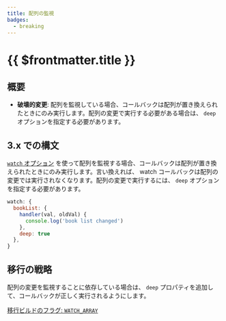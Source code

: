 ```yaml
---
title: 配列の監視
badges:
  - breaking
---
```


# {{ $frontmatter.title }} <MigrationBadges :badges="$frontmatter.badges" />

## 概要

- **破壊的変更**: 配列を監視している場合、コールバックは配列が置き換えられたときにのみ実行します。配列の変更で実行する必要がある場合は、 `deep` オプションを指定する必要があります。

## 3.x での構文

[`watch` オプション](/api/options-data.html#watch) を使って配列を監視する場合、コールバックは配列が置き換えられたときにのみ実行します。言い換えれば、 watch コールバックは配列の変更では実行されなくなります。配列の変更で実行するには、 `deep` オプションを指定する必要があります。

```js
watch: {
  bookList: {
    handler(val, oldVal) {
      console.log('book list changed')
    },
    deep: true
  },
}
```

## 移行の戦略

配列の変更を監視することに依存している場合は、 `deep` プロパティを追加して、コールバックが正しく実行されるようにします。

[移行ビルドのフラグ: `WATCH_ARRAY`](migration-build.html#compat-の設定)

